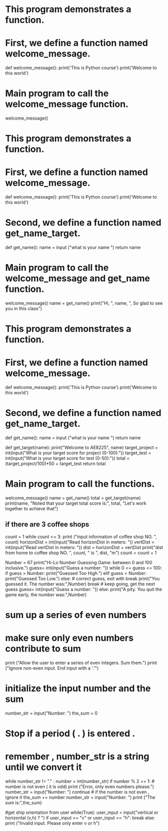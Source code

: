 # This program demonstrates a function.
# First, we define a function named welcome_message.
def welcome_message():
    print('This is Python course')
    print('Welcome to this world')

# Main program to call the welcome_message function.
welcome_message()

# This program demonstrates a function.
# First, we define a function named welcome_message.
def welcome_message():
    print('This is Python course')
    print('Welcome to this world')

# Second, we define a function named get_name_target.
def get_name():
    name = input ("what is your name ")
    return name  


# Main program to call the welcome_message and get_name function.
welcome_message()
name = get_name()
print("Hi, ", name, ", So glad to see you in this class")

# This program demonstrates a function.
# First, we define a function named welcome_message.
def welcome_message():
    print('This is Python course')
    print('Welcome to this world')

# Second, we define a function named get_name_target.
def get_name():
    name = input ("what is your name ")
    return name

def get_target(name):
    print("Welcome to AE8225", name)
    target_project = int(input("What is your target score for project (0-100):"))
    target_test = int(input("What is your target score for test (0-50):"))
    total = (target_project/100)*50 + target_test
    return total

# Main program to call the functions.
welcome_message()
name = get_name()
total = get_target(name)
print(name, "Noted that your target total score is:", total, "Let's work together to achieve that")


## if there are 3 coffee shops
count = 1
while count <= 3:
    print ("input information of coffee shop NO. ", count)
    horizonDist = int(input("Read horizonDist in meters: "))
    vertDist = int(input("Read vertDist in meters: "))
    dist = horizonDist + vertDist
    print("dist from home to coffee shop NO. ", count, " is ", dist, "m")
    count = count + 1
    
    
Number = 67
print("Hi-Lo Number Guessing Game: between 0 and 100 inclusive.")
guess= int(input("Guess a number: "))
while 0 <= guess <= 100:
    if guess > Number:
        print("Guessed Too High.")
    elif guess < Number:
        print("Guessed Too Low.")
    else: # correct guess, exit with break
        print("You guessed it. The number was:",Number)
        break  # keep going, get the next guess
    guess= int(input("Guess a number: "))
else:
    print("A pity. You quit the game early, the number was:",Number)


# sum up a series of even numbers
# make sure only even numbers contribute to sum

print ("Allow the user to enter a series of even integers. Sum them.")
print ("Ignore non-even input. End input with a '.'")
# initialize the input number and the sum
number_str = input("Number: ")
the_sum = 0
# Stop if a period ( . ) is entered .
# remember , number_str is a string until we convert it
while number_str != "." :
    number = int(number_str)
    if number % 2 == 1: # number is not even ( it is odd)
        print ("Error, only even numbers please.")
        number_str = input("Number: ")
        continue # if the number is not even , ignore it
    the_sum += number
    number_str = input("Number: ")
print ("The sum is:",the_sum)

#get ship orientation from user
while(True):
  user_input = input("vertical or horizontal (v,h) ? ")
  if user_input == "v" or user_input == "h":
    break
  else:
    print ("Invalid input. Please only enter v or h")

